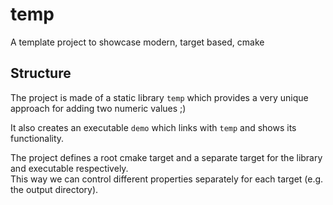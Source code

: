 # temp
A template project to showcase modern, target based, cmake 

## Structure
The project is made of a static library `temp` which provides a very unique approach for adding two numeric values ;)

It also creates an executable `demo` which links with `temp` and shows its functionality.

The project defines a root cmake target and a separate target for the library and executable respectively.  
This way we can control different properties separately for each target (e.g. the output directory).
